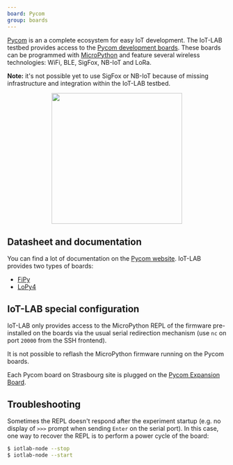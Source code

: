 ```yaml
---
board: Pycom
group: boards
---
```


[Pycom](https://pycom.io/) is an a complete ecosystem for easy IoT development.
The IoT-LAB testbed provides access to the
[Pycom development boards](https://docs.pycom.io/products/). These boards
can be programmed with [MicroPython](https://micropython.org/) and feature
several wireless technologies: WiFi, BLE, SigFox, NB-IoT and LoRa.

**Note:** it's not possible yet to use SigFox or NB-IoT because of missing
infrastructure and integration within the IoT-LAB testbed.

<div style="text-align:center">
<img src="{{ '/assets/images/docs/boards/pycom/' | relative_url}}fipy.jpg" style="width:300px;"/>
</div>

## Datasheet and documentation

You can find a lot of documentation on the
[Pycom website](https://docs.pycom.io/). IoT-LAB provides two types of boards:


* [FiPy](https://docs.pycom.io/datasheets/development/fipy/)
* [LoPy4](https://docs.pycom.io/datasheets/development/lopy4/)

## IoT-LAB special configuration

IoT-LAB only provides access to the MicroPython REPL of the firmware
pre-installed on the boards via the usual serial redirection mechanism (use
`nc` on port `20000` from the SSH frontend).

It is not possible to reflash the MicroPython firmware running on the Pycom
 boards.

Each Pycom board on Strasbourg site is plugged on the
[Pycom Expansion Board](https://docs.pycom.io/datasheets/expansionboards/expansion3/).

## Troubleshooting

Sometimes the REPL doesn't respond after the experiment startup (e.g. no display of
`>>>` prompt when sending `Enter` on the serial port).
In this case, one way to recover the REPL is to perform a power cycle of the
board:

```bash
$ iotlab-node --stop
$ iotlab-node --start
```
